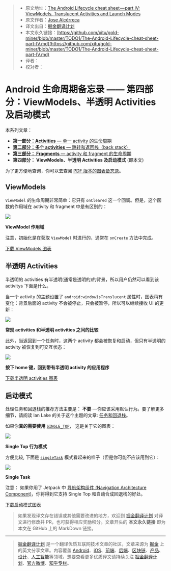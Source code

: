 > * 原文地址：[The Android Lifecycle cheat sheet — part IV: ViewModels, Translucent Activities and Launch Modes](https://medium.com/androiddevelopers/the-android-lifecycle-cheat-sheet-part-iv-49946659b094)
> * 原文作者：[Jose Alcérreca](https://medium.com/@JoseAlcerreca)
> * 译文出自：[掘金翻译计划](https://github.com/xitu/gold-miner)
> * 本文永久链接：[https://github.com/xitu/gold-miner/blob/master/TODO1/The-Android-Lifecycle-cheat-sheet-part-IV.md](https://github.com/xitu/gold-miner/blob/master/TODO1/The-Android-Lifecycle-cheat-sheet-part-IV.md)
> * 译者：
> * 校对者：

# Android 生命周期备忘录 —— 第四部分：ViewModels、半透明 Activities 及启动模式

本系列文章：

- [**第一部分：Activities** — 单一 activity 的生命周期](https://github.com/xitu/gold-miner/blob/master/TODO/the-android-lifecycle-cheat-sheet-part-i-single-activities.md)  
- [**第二部分：多个 activities** — 跳转和返回栈（back stack）](https://github.com/xitu/gold-miner/blob/master/TODO1/The-Android-Lifecycle-cheat-sheet-part-II-Multiple-activities.md)   
-  [**第三部分： Fragments** — activity 和 fragment 的生命周期](https://github.com/xitu/gold-miner/blob/master/TODO1/The-Android-Lifecycle-cheat-sheet-part-III-Fragments.md)  
-  **第四部分： ViewModels、半透明 Activities 及启动模式** (即本文)

为了更方便地查询，你可以去查阅 [PDF 版本的图表备忘录](https://github.com/JoseAlcerreca/android-lifecycles)。

## ViewModels

 `ViewModel` 的生命周期非常简单：它只有 `onCleared` 这一个回调。但是，这个函数的作用域在 activity 和 fragment 中是有区别的：

![](https://cdn-images-1.medium.com/max/800/1*InXHWv6E6bLpOAXbTRZ9Zg.png)

**ViewModel 作用域**

注意，初始化是在获取 `ViewModel` 时进行的，通常在 `onCreate` 方法中完成。

[下载 ViewModels 图表](https://github.com/JoseAlcerreca/android-lifecycles/blob/a5dfd030a70989ad2496965f182e5fa296e6221a/cheatsheetviewmodelsvg.pdf)

## 半透明 Activities

半透明的 activities 有半透明(通常是透明的)的背景，所以用户仍然可以看到该 activitys 下面是什么。

当一个 activity 的主题设置了 `android:windowIsTranslucent` 属性时，图表稍有变化：背景后面的 activity 不会被停止，只会被暂停，所以可以继续接收 UI 的更新：

![](https://cdn-images-1.medium.com/max/800/1*e53GrDAmNgD9WbiI8lgIFw.png)

**常规 activities 和半透明 activities 之间的比较**

此外，当返回到一个任务时，这两个 activity 都会被恢复和启动，但只有半透明的 activity 被恢复到可交互状态：

![](https://cdn-images-1.medium.com/max/800/1*zXVUFwBl5tfBlGxhaUfHQw.png)

**按下 home 键，回到带有半透明 activity 的应用程序**

[下载半透明 activities 图表](https://github.com/JoseAlcerreca/android-lifecycles/blob/a5dfd030a70989ad2496965f182e5fa296e6221a/cheatsheettranslucent.pdf)

## 启动模式

处理任务和回退栈的推荐方法主要是： **不要** — 你应该采用默认行为。要了解更多细节，请阅读 Ian Lake 的关于这个主题的文章: [任务和回退栈](https://medium.com/androiddevelopers/tasks-and-the-back-stack-dbb7c3b0f6d4)。

如果你**真的需要使用** [`SINGLE_TOP`](https://developer.android.com/guide/topics/manifest/activity-element#lmode)， 这是关于它的图表：

![](https://cdn-images-1.medium.com/max/800/1*y4f7Txiv_bqjm5PfrGtSWg.png)

**Single Top 行为模式**

方便比较, 下面是 [`singleTask`](https://developer.android.com/guide/topics/manifest/activity-element#lmode) 模式看起来的样子（但是你可能不应该用到它）：

![](https://cdn-images-1.medium.com/max/800/1*IOhNkOHU5SOglqpS-FEdEw.png)

**Single Task**

注意： 如果你用了 Jetpack 中 [导航架构组件 (Navigation Architecture Component)](https://developer.android.com/topic/libraries/architecture/navigation/)，你将得到它支持 Single Top 和自动合成回退栈的好处。

 [下载启动模式图表](https://github.com/JoseAlcerreca/android-lifecycles/blob/a5dfd030a70989ad2496965f182e5fa296e6221a/cheatsheetmodes.pdf)

 > 如果发现译文存在错误或其他需要改进的地方，欢迎到 [掘金翻译计划](https://github.com/xitu/gold-miner) 对译文进行修改并 PR，也可获得相应奖励积分。文章开头的 **本文永久链接** 即为本文在 GitHub 上的 MarkDown 链接。

 ---

 > [掘金翻译计划](https://github.com/xitu/gold-miner) 是一个翻译优质互联网技术文章的社区，文章来源为 [掘金](https://juejin.im) 上的英文分享文章。内容覆盖 [Android](https://github.com/xitu/gold-miner#android)、[iOS](https://github.com/xitu/gold-miner#ios)、[前端](https://github.com/xitu/gold-miner#前端)、[后端](https://github.com/xitu/gold-miner#后端)、[区块链](https://github.com/xitu/gold-miner#区块链)、[产品](https://github.com/xitu/gold-miner#产品)、[设计](https://github.com/xitu/gold-miner#设计)、[人工智能](https://github.com/xitu/gold-miner#人工智能)等领域，想要查看更多优质译文请持续关注 [掘金翻译计划](https://github.com/xitu/gold-miner)、[官方微博](http://weibo.com/juejinfanyi)、[知乎专栏](https://zhuanlan.zhihu.com/juejinfanyi)。
